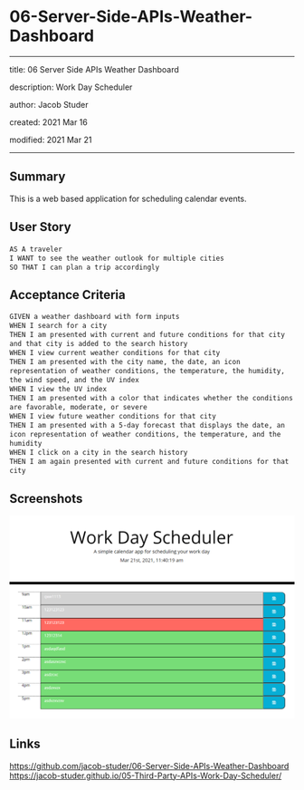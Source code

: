 # 06-Server-Side-APIs-Weather-Dashboard

---

title: 06 Server Side APIs Weather Dashboard

description: Work Day Scheduler

author: Jacob Studer

created:  2021 Mar 16

modified: 2021 Mar 21

---

## Summary
This is a web based application for scheduling calendar events.

## User Story

```
AS A traveler
I WANT to see the weather outlook for multiple cities
SO THAT I can plan a trip accordingly
```

## Acceptance Criteria

```
GIVEN a weather dashboard with form inputs
WHEN I search for a city
THEN I am presented with current and future conditions for that city and that city is added to the search history
WHEN I view current weather conditions for that city
THEN I am presented with the city name, the date, an icon representation of weather conditions, the temperature, the humidity, the wind speed, and the UV index
WHEN I view the UV index
THEN I am presented with a color that indicates whether the conditions are favorable, moderate, or severe
WHEN I view future weather conditions for that city
THEN I am presented with a 5-day forecast that displays the date, an icon representation of weather conditions, the temperature, and the humidity
WHEN I click on a city in the search history
THEN I am again presented with current and future conditions for that city
```

## Screenshots
![screenshot-1](https://raw.githubusercontent.com/jacob-studer/05-Third-Party-APIs-Work-Day-Scheduler/main/Assets/images/Capture.PNG)

## Links
https://github.com/jacob-studer/06-Server-Side-APIs-Weather-Dashboard
https://jacob-studer.github.io/05-Third-Party-APIs-Work-Day-Scheduler/